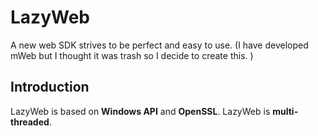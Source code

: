 # LazyWeb
A new web SDK strives to be perfect and easy to use. (I have developed mWeb but I thought it was trash so I decide to create this. )

## Introduction
LazyWeb is based on **Windows API** and **OpenSSL**. LazyWeb is **multi-threaded**.
